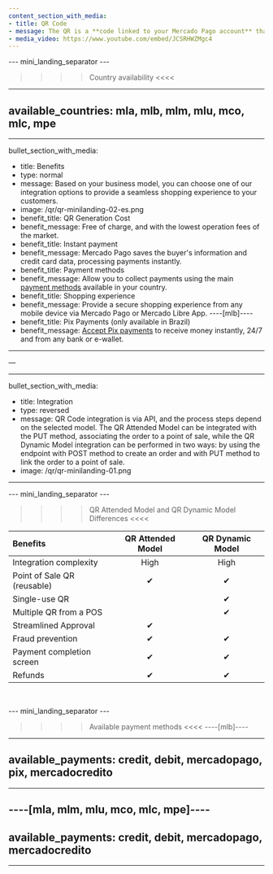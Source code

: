 ```yaml
---
content_section_with_media:
- title: QR Code
- message: The QR is a **code linked to your Mercado Pago account** that allows you to receive payments in a simple, fast and secure way. To receive payments with QR in your business, you can **print the code and showcase it in a visible spot or display it on your mobile device**, and charge from Mercado Pago App.
- media_video: https://www.youtube.com/embed/JCSRHWZMgc4
---
```


--- mini_landing_separator ---

>>>> Country availability <<<<
---
available_countries: mla, mlb, mlm, mlu, mco, mlc, mpe
---

---
bullet_section_with_media:
- title: Benefits
- type: normal
- message: Based on your business model, you can choose one of our integration options to provide a seamless shopping experience to your customers.
- image: /qr/qr-minilanding-02-es.png
- benefit_title: QR Generation Cost
- benefit_message: Free of charge, and with the lowest operation fees of the market.
- benefit_title: Instant payment
- benefit_message: Mercado Pago saves the buyer's information and credit card data, processing payments instantly.
- benefit_title: Payment methods
- benefit_message: Allow you to collect payments using the main [payment methods](https://www.mercadopago.com.ar/ayuda/medios-de-pago-cuotas-promociones_264) available in your country.
- benefit_title: Shopping experience
- benefit_message: Provide a secure shopping experience from any mobile device via Mercado Pago or Mercado Libre App.
----[mlb]----
- benefit_title: Pix Payments (only available in Brazil)
- benefit_message: [Accept Pix payments](https://www.mercadopago.com.br/pix) to receive money instantly, 24/7 and from any bank or e-wallet.
------------
—

---
bullet_section_with_media:
- title: Integration
- type: reversed
- message: QR Code integration is via API, and the process steps depend on the selected model. The QR Attended Model can be integrated with the PUT method, associating the order to a point of sale, while the QR Dynamic Model integration can be performed in two ways: by using the endpoint with POST method to create an order and with PUT method to link the order to a point of sale.
- image: /qr/qr-minilanding-01.png
---


--- mini_landing_separator ---

>>>> QR Attended Model and QR Dynamic Model Differences <<<<

|      Benefits                       | QR Attended Model | QR Dynamic Model |
| :--- | :---: | :---: |
| Integration complexity             | High | High |
| Point of Sale QR (reusable)                   | ✔ | ✔ |
| Single-use QR                  |    | ✔ |
| Multiple QR from a POS              |    | ✔ |
| Streamlined Approval                   | ✔ |   |
| Fraud prevention                   | ✔ | ✔ |
| Payment completion screen      | ✔ | ✔  |
| Refunds          | ✔ | ✔ |

<br>

--- mini_landing_separator ---

>>>> Available payment methods <<<<
----[mlb]----
---
available_payments: credit, debit, mercadopago, pix, mercadocredito
---
------------

----[mla, mlm, mlu, mco, mlc, mpe]----
---
available_payments: credit, debit, mercadopago, mercadocredito
---
------------